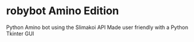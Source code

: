 # robybot Amino Edition
Python Amino bot using the Slimakoi API 
Made user friendly with a Python Tkinter GUI
